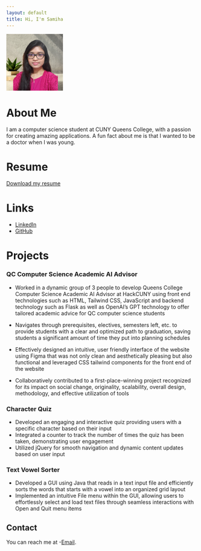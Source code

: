 ```yaml
---
layout: default
title: Hi, I'm Samiha
---
```


<img src="assets/images/Github portfolio picture.jpg" alt="Samiha" style="width:150px;height:150px;">


# About Me
I am a computer science student at CUNY Queens College, with a passion for creating amazing applications. 
A fun fact about me is that I wanted to be a doctor when I was young.

# Resume
[Download my resume](https://drive.google.com/file/d/1fQdJPufKxrJvq5SlYKzoODIv9g_nhUrg/view?usp=sharing)

# Links
- [LinkedIn](https://www.linkedin.com/in/samiha-z/)
- [GitHub](https://github.com/samihazaman)

# Projects
### QC Computer Science Academic AI Advisor
* Worked in a dynamic group of 3 people to develop Queens College Computer Science Academic AI Advisor at  HackCUNY using front end technologies such as HTML, Tailwind CSS, JavaScript and backend technology such as Flask as well as OpenAI’s GPT technology to offer tailored academic advice for QC computer science students

* Navigates through prerequisites, electives, semesters left, etc. to provide students with a clear and optimized path to graduation, saving students a significant amount of time they put into planning schedules

* Effectively designed an intuitive, user friendly interface of the website using Figma that was not only clean and aesthetically pleasing but also functional and leveraged CSS tailwind components for the front end of the website
  
* Collaboratively contributed to a first-place-winning project recognized for its impact on social change, originality, scalability, overall design, methodology, and effective utilization of tools

### Character Quiz
* Developed an engaging and interactive quiz providing users with a specific character based on their input
* Integrated a counter to track the number of times the quiz has been taken, demonstrating user engagement
* Utilized jQuery for smooth navigation and dynamic content updates based on user input

### Text Vowel Sorter
* Developed a GUI using Java that reads in a text input file and efficiently sorts the words that starts with a vowel into an  organized grid layout
* Implemented an intuitive File menu within the GUI, allowing users to effortlessly select and load text files through 
seamless interactions with Open and Quit menu items

## Contact
You can reach me at -[Email](mailto:samihaz2009@gmail.com).
